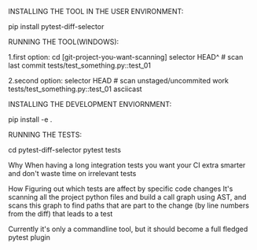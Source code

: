INSTALLING THE TOOL IN THE USER ENVIRONMENT:

pip install pytest-diff-selector

RUNNING THE TOOL(WINDOWS):

1.first option:
cd [git-project-you-want-scanning]
selector HEAD^  # scan last commit
tests/test_something.py::test_01

2.second option:
selector HEAD   # scan unstaged/uncommited work
tests/test_something.py::test_01
asciicast

INSTALLING THE DEVELOPMENT ENVIORNMENT:

pip install -e .

RUNNING THE TESTS:

cd pytest-diff-selector
pytest tests

Why
When having a long integration tests you want your CI extra smarter and don't waste time on irrelevant tests

How
Figuring out which tests are affect by specific code changes It's scanning all the project python files and build a call graph using AST, and scans this graph to find paths that are part to the change (by line numbers from the diff) that leads to a test

Currently it's only a commandline tool, but it should become a full fledged pytest plugin
